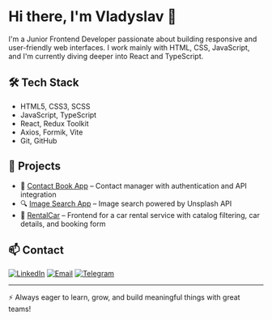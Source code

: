 # Hi there, I'm Vladyslav 👋

I'm a Junior Frontend Developer passionate about building responsive and user-friendly web interfaces. I work mainly with HTML, CSS, JavaScript, and I'm currently diving deeper into React and TypeScript.

## 🛠️ Tech Stack

- HTML5, CSS3, SCSS
- JavaScript, TypeScript
- React, Redux Toolkit
- Axios, Formik, Vite
- Git, GitHub

## 🚀 Projects

- 📇 [Contact Book App](https://github.com/worlems/goit-react-hw-08/tree/main) – Contact manager with authentication and API integration
- 🔍 [Image Search App](https://github.com/worlems/goit-react-hw-04) – Image search powered by Unsplash API
- 🚗 [RentalCar](https://github.com/worlems/RentalCar) – Frontend for a car rental service with catalog filtering, car details, and booking form

## 📫 Contact

[![LinkedIn](https://img.shields.io/badge/LinkedIn-0077B5?style=for-the-badge&logo=linkedin&logoColor=white)](www.linkedin.com/in/vladislav-ungurean)
[![Email](https://img.shields.io/badge/Email-D14836?style=for-the-badge&logo=gmail&logoColor=white)](mailto:ungureanvladislav@gmail.com)
[![Telegram](https://img.shields.io/badge/Telegram-2CA5E0?style=for-the-badge&logo=telegram&logoColor=white)](https://t.me/strxyP)

---

⚡ Always eager to learn, grow, and build meaningful things with great teams!
